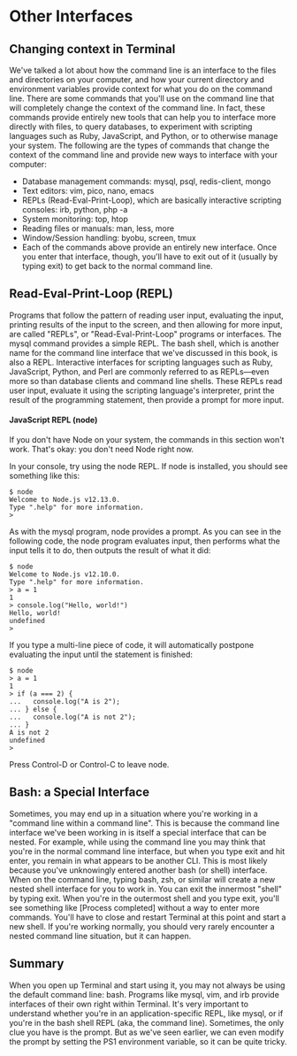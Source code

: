 # Other Interfaces

## Changing context in Terminal

We've talked a lot about how the command line is an interface to the files and directories on your computer, and how your current directory and environment variables provide context for what you do on the command line. There are some commands that you'll use on the command line that will completely change the context of the command line. In fact, these commands provide entirely new tools that can help you to interface more directly with files, to query databases, to experiment with scripting languages such as Ruby, JavaScript, and Python, or to otherwise manage your system. The following are the types of commands that change the context of the command line and provide new ways to interface with your computer:

- Database management commands: mysql, psql, redis-client, mongo
- Text editors: vim, pico, nano, emacs
- REPLs (Read-Eval-Print-Loop), which are basically interactive scripting consoles: irb, python, php -a
- System monitoring: top, htop
- Reading files or manuals: man, less, more
- Window/Session handling: byobu, screen, tmux
- Each of the commands above provide an entirely new interface. Once you enter that interface, though, you'll have to exit out of it (usually by typing exit) to get back to the normal command line.

## Read-Eval-Print-Loop (REPL)

Programs that follow the pattern of reading user input, evaluating the input, printing results of the input to the screen, and then allowing for more input, are called "REPLs", or "Read-Eval-Print-Loop" programs or interfaces. The mysql command provides a simple REPL. The bash shell, which is another name for the command line interface that we've discussed in this book, is also a REPL. Interactive interfaces for scripting languages such as Ruby, JavaScript, Python, and Perl are commonly referred to as REPLs—even more so than database clients and command line shells. These REPLs read user input, evaluate it using the scripting language's interpreter, print the result of the programming statement, then provide a prompt for more input.

#### JavaScript REPL (node)

If you don't have Node on your system, the commands in this section won't work. That's okay: you don't need Node right now.

In your console, try using the node REPL. If node is installed, you should see something like this:

```
$ node
Welcome to Node.js v12.13.0.
Type ".help" for more information.
>
```

As with the mysql program, node provides a prompt. As you can see in the following code, the node program evaluates input, then performs what the input tells it to do, then outputs the result of what it did:

```
$ node
Welcome to Node.js v12.10.0.
Type ".help" for more information.
> a = 1
1
> console.log("Hello, world!")
Hello, world!
undefined
>
```

If you type a multi-line piece of code, it will automatically postpone evaluating the input until the statement is finished:

```
$ node
> a = 1
1
> if (a === 2) {
...   console.log("A is 2");
... } else {
...   console.log("A is not 2");
... }
A is not 2
undefined
>
```

Press Control-D or Control-C to leave node.

## Bash: a Special Interface

Sometimes, you may end up in a situation where you're working in a "command line within a command line". This is because the command line interface we've been working in is itself a special interface that can be nested. For example, while using the command line you may think that you're in the normal command line interface, but when you type exit and hit enter, you remain in what appears to be another CLI. This is most likely because you've unknowingly entered another bash (or shell) interface. When on the command line, typing bash, zsh, or similar will create a new nested shell interface for you to work in. You can exit the innermost "shell" by typing exit. When you're in the outermost shell and you type exit, you'll see something like [Process completed] without a way to enter more commands. You'll have to close and restart Terminal at this point and start a new shell. If you're working normally, you should very rarely encounter a nested command line situation, but it can happen.

## Summary

When you open up Terminal and start using it, you may not always be using the default command line: bash. Programs like mysql, vim, and irb provide interfaces of their own right within Terminal. It's very important to understand whether you're in an application-specific REPL, like mysql, or if you're in the bash shell REPL (aka, the command line). Sometimes, the only clue you have is the prompt. But as we've seen earlier, we can even modify the prompt by setting the PS1 environment variable, so it can be quite tricky.